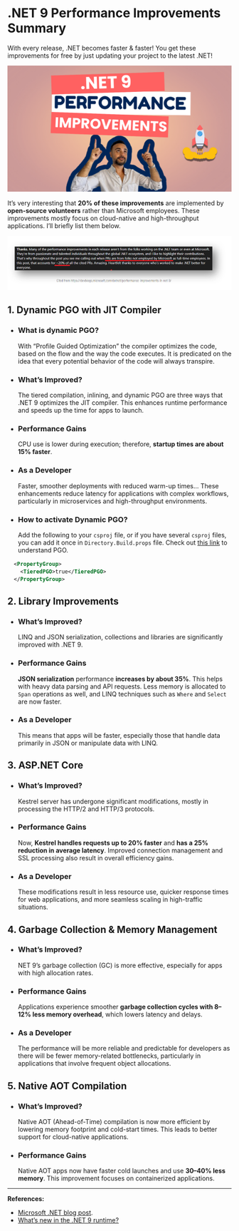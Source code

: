 # .NET 9 Performance Improvements Summary

With every release, .NET becomes faster & faster! You get these improvements for free by just updating your project to the latest .NET!

![Cover Image](cover.png)

It’s very interesting that **20% of these improvements** are implemented by **open-source volunteers** rather than Microsoft employees. These improvements mostly focus on cloud-native and high-throughput applications. I’ll briefly list them below.

![From Microsoft Blog Post](cited-from-microsoft-blog-post.png)



## 1. Dynamic PGO with JIT Compiler

*   ### What is dynamic PGO?
    With “Profile Guided Optimization” the compiler optimizes the code, based on the flow and the way the code executes. It is predicated on the idea that every potential behavior of the code will always transpire.

*   ### What’s Improved?
    The tiered compilation, inlining, and dynamic PGO are three ways that .NET 9 optimizes the JIT compiler. This enhances runtime performance and speeds up the time for apps to launch.

*   ### Performance Gains
    CPU use is lower during execution; therefore, **startup times are about 15% faster**.

*   ### As a Developer
    Faster, smoother deployments with reduced warm-up times... These enhancements reduce latency for applications with complex workflows, particularly in microservices and high-throughput environments.

*   ### How to activate Dynamic PGO?
    Add the following to your `csproj` file, or if you have several `csproj` files, you can add it once in `Directory.Build.props` file. Check out [this link](https://learn.microsoft.com/en-us/dotnet/core/runtime-config/compilation#profile-guided-optimization) to understand PGO.

```xml
  <PropertyGroup>
    <TieredPGO>true</TieredPGO>
  </PropertyGroup>
```



## 2. Library Improvements

*   ### What’s Improved?
    
    LINQ and JSON serialization, collections and libraries are significantly improved with .NET 9.
    
*   ### Performance Gains
    
    **JSON serialization** performance **increases by about 35%**. This helps with heavy data parsing and API requests. Less memory is allocated to `Span` operations as well, and LINQ techniques such as `Where` and `Select` are now faster.
    
*   ### As a Developer
    
    This means that apps will be faster, especially those that handle data primarily in JSON or manipulate data with LINQ.



## 3. ASP.NET Core

*   ### What’s Improved?
    Kestrel server has undergone significant modifications, mostly in processing the HTTP/2 and HTTP/3 protocols.
    
*   ### Performance Gains
    Now, **Kestrel handles requests up to 20% faster** and **has a 25% reduction in average latency**. Improved connection management and SSL processing also result in overall efficiency gains.
    
*   ### As a Developer
    These modifications result in less resource use, quicker response times for web applications, and more seamless scaling in high-traffic situations.



## 4. Garbage Collection & Memory Management

*   ### What’s Improved?
    NET 9’s garbage collection (GC) is more effective, especially for apps with high allocation rates.
    
*   ### Performance Gains
    Applications experience smoother **garbage collection cycles with 8–12% less memory overhead**, which lowers latency and delays.
    
*   ### As a Developer
    The performance will be more reliable and predictable for developers as there will be fewer memory-related bottlenecks, particularly in applications that involve frequent object allocations.



## 5. Native AOT Compilation

*   ### What’s Improved?
    Native AOT (Ahead-of-Time) compilation is now more efficient by lowering memory footprint and cold-start times. This leads to better support for cloud-native applications.
    
*   ### Performance Gains
    Native AOT apps now have faster cold launches and use **30–40% less memory**. This improvement focuses on containerized applications.

---



**References:**

*   [Microsoft .NET blog post](https://devblogs.microsoft.com/dotnet/performance-improvements-in-net-9/).
*   [What’s new in the .NET 9 runtime?](https://learn.microsoft.com/en-us/dotnet/core/whats-new/dotnet-9/runtime#performance-improvements)

